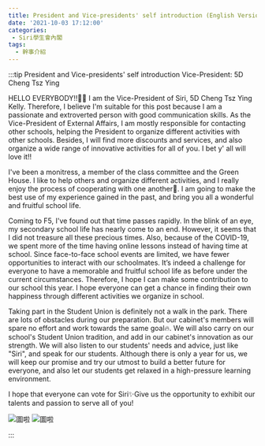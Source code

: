 ```yaml
---
title: President and Vice-presidents' self introduction (English Version)
date: '2021-10-03 17:12:00'
categories:
 - Siri學生會內閣
tags:
  - 幹事介紹
---
```


:::tip President and Vice-presidents' self introduction
Vice-President: 5D Cheng Tsz Ying

HELLO EVERYBODY!!🙌🏻 I am the Vice-President of Siri, 5D Cheng Tsz Ying Kelly. Therefore, I believe I'm suitable for this post because I am a passionate and extroverted person with good communication skills. As the Vice-President of External Affairs, I am mostly responsible for contacting other schools, helping the President to organize different activities with other schools. Besides, I will find more discounts and services, and also organize a wide range of innovative activities for all of you. I bet y' all will love it!!

I've been a monitress, a member of the class committee and the Green House. I like to help others and organize different activities, and I really enjoy the process of cooperating with one another🥰. I am going to make the best use of my experience gained in the past, and bring you all a wonderful and fruitful school life.

Coming to F5, I've found out that time passes rapidly. In the blink of an eye, my secondary school life has nearly come to an end. However, it seems that I did not treasure all these precious times. Also, because of the COVID-19, we spent more of the time having online lessons instead of having time at school. Since face-to-face school events are limited, we have fewer opportunities to interact with our schoolmates. It’s indeed a challenge for everyone to have a memorable and fruitful school life as before under the current circumstances. Therefore, I hope I can make some contribution to our school this year. I hope everyone can get a chance in finding their own happiness through different activities we organize in school.

Taking part in the Student Union is definitely not a walk in the park. There are lots of obstacles during our preparation. But our cabinet's members will spare no effort and work towards the same goal🔥. We will also carry on our school's Student Union tradition, and add in our cabinet's innovation as our strength. We will also listen to our students' needs and advice, just like "Siri", and speak for our students. Although there is only a year for us, we will keep our promise and try our utmost to build a better future for everyone, and also let our students get relaxed in a high-pressure learning environment.

I hope that everyone can vote for Siri✨Give us the opportunity to exhibit our talents and passion to serve all of you!



![圖啦](../img/r/kelly.jpg)
![圖啦](../img/r/kelly.png)

:::